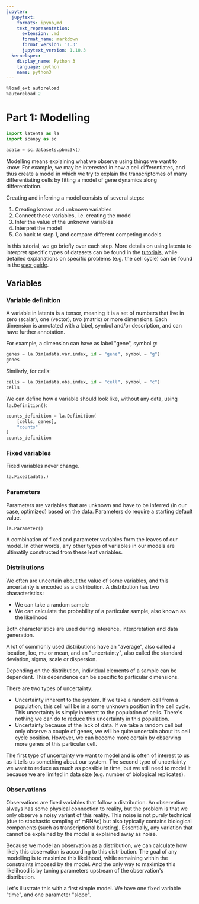 ```yaml
---
jupyter:
  jupytext:
    formats: ipynb,md
    text_representation:
      extension: .md
      format_name: markdown
      format_version: '1.3'
      jupytext_version: 1.10.3
  kernelspec:
    display_name: Python 3
    language: python
    name: python3
---
```


```python
%load_ext autoreload
%autoreload 2
```

# Part 1: Modelling

```python
import latenta as la
import scanpy as sc
```

```python
adata = sc.datasets.pbmc3k()
```

Modelling means explaining what we observe using things we want to know. For example, we may be interested in how a cell differentiates, and thus create a model in which we try to explain the transcriptomes of many differentiating cells by fitting a model of gene dynamics along differentiation.


Creating and inferring a model consists of several steps:
1. Creating known and unknown variables
2. Connect these variables, i.e. creating the model
3. Infer the value of the unknown variables
4. Interpret the model
5. Go back to step 1, and compare different competing models

In this tutorial, we go briefly over each step. More details on using latenta to interpret specific types of datasets can be found in the [tutorials](/tutorials), while detailed explanations on specific problems (e.g. the cell cycle) can be found in the [user guide](/guide).


## Variables


### Variable definition


A variable in latenta is a tensor, meaning it is a set of numbers that live in zero (scalar), one (vector), two (matrix) or more dimensions. Each dimension is annotated with a label, symbol and/or description, and can have further annotation.

For example, a dimension can have as label "gene", symbol $g$:

```python
genes = la.Dim(adata.var.index, id = "gene", symbol = "g")
genes
```

Similarly, for cells:

```python
cells = la.Dim(adata.obs.index, id = "cell", symbol = "c")
cells
```

We can define how a variable should look like, without any data, using `la.Definition()`:

```python
counts_definition = la.Definition(
    [cells, genes],
    "counts"
)
counts_definition
```

### Fixed variables


Fixed variables never change.

```python
la.Fixed(adata.)
```

### Parameters


Parameters are variables that are unknown and have to be inferred (in our case, optimized) based on the data. Parameters do require a starting default value.

```python
la.Parameter()
```

A combination of fixed and parameter variables form the leaves of our model. In other words, any other types of variables in our models are ultimatily constructed from these leaf variables.


### Distributions


We often are uncertain about the value of some variables, and this uncertainty is encoded as a distribution. A distribution has two characteristics:
- We can take a random sample
- We can calculate the probability of a particular sample, also known as the likelihood

Both characteristics are used during inference, interpretation and data generation.


A lot of commonly used distributions have an "average", also called a location, loc, mu or mean, and an "uncertainty", also called the standard deviation, sigma, scale or dispersion.


Depending on the distribution, individual elements of a sample can be dependent. This dependence can be specific to particular dimensions.


There are two types of uncertainty:
- Uncertainty inherent to the system. If we take a random cell from a population, this cell will be in a some unknown position in the cell cycle. This uncertainty is simply inherent to the population of cells. There's nothing we can do to reduce this uncertainty in this population.
- Uncertainty because of the lack of data. If we take a random cell but only observe a couple of genes, we will be quite uncertain about its cell cycle position. However, we can become more certain by observing more genes of this particular cell.

The first type of uncertainty we want to model and is often of interest to us as it tells us something about our system. The second type of uncertainty we want to reduce as much as possible in time, but we still need to model it because we are limited in data size (e.g. number of biological replicates).


### Observations


Observations are fixed variables that follow a distribution. An observation always has some physical connection to reality, but the problem is that we only observe a noisy variant of this reality. This noise is not purely technical (due to stochastic sampling of mRNAs) but also typically contains biological components (such as transcriptional bursting). Essentially, any variation that cannot be explained by the model is explained away as noise.


Because we model an observation as a distribution, we can calculate how likely this observation is according to this distribution. The goal of any modelling is to maximize this likelihood, while remaining within the constraints imposed by the model. And the only way to maximize this likelihood is by tuning parameters upstream of the observation's distribution.


Let's illustrate this with a first simple model. We have one fixed variable "time", and one parameter "slope". 

```python

```
